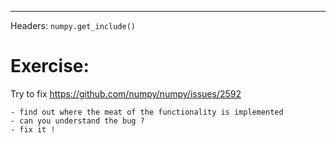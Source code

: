 ---

Headers: ``numpy.get_include()``

# Exercise:

Try to fix https://github.com/numpy/numpy/issues/2592

	- find out where the meat of the functionality is implemented
	- can you understand the bug ?
	- fix it !
